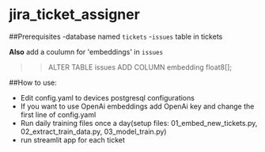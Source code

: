 # jira_ticket_assigner

##Prerequisites
-database named `tickets`
-`issues` table in tickets

**Also** add a coulumn for 'embeddings' in  `issues`
>>ALTER TABLE issues ADD COLUMN embedding float8[];


##How to use:
- Edit config.yaml to devices postgresql configurations
- If you want to use OpenAi embeddings add OpenAi key and change the first line of config.yaml
- Run daily training files once a day(setup files: 01_embed_new_tickets.py, 02_extract_train_data.py, 03_model_train.py)
- run streamlit app for each ticket
